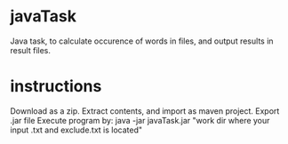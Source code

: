 # javaTask
Java task, to calculate occurence of words in files, and output results in result files.


# instructions

Download as a zip.
Extract contents, and import as maven project.
Export .jar file
Execute program by: java -jar javaTask.jar "work dir where your input .txt and exclude.txt is located"
